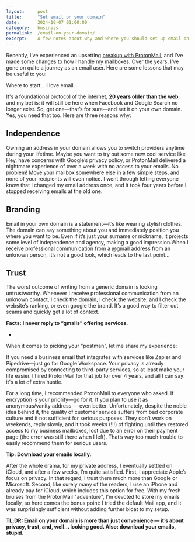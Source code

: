 ```yaml
---
layout: 	post
title:  	"Set email on your domain"
date:   	2024-10-07 01:00:00
category: 	business
permalink: 	/email-on-your-domain/
excerpt:	A few notes about why and where you should set up email on your domain. Freshly, after a violent breakup with my previous email provider.
---
```


Recently, I’ve experienced an upsetting [breakup with ProtonMail](https://x.com/klos/status/1838812841467613334), and I’ve made some changes to how I handle my mailboxes. Over the years, I've gone on quite a journey as an email user. Here are some lessons that may be useful to you:

Where to start… I love email.

It's a foundational protocol of the internet, **20 years older than the web**, and my bet is: it will still be here when Facebook and Google Search no longer exist. So, get one—that’s for sure—and set it on your own domain. Yes, you need that too. Here are three reasons why:

## Independence
Owning an address in your domain allows you to switch providers anytime during your lifetime. Maybe you want to try out some new cool service like Hey, have concerns with Google’s privacy policy, or ProtonMail delivered a nightmare experience of over a week with no access to your emails. No problem! Move your mailbox somewhere else in a few simple steps, and none of your recipients will even notice. I went through letting everyone know that I changed my email address once, and it took four years before I stopped receiving emails at the old one.

## Branding
Email in your own domain is a statement—it’s like wearing stylish clothes. The domain can say something about you and immediately position you where you want to be. Even if it’s just your surname or nickname, it projects some level of independence and agency, making a good impression.When I receive professional communication from a @gmail address from an unknown person, it’s not a good look, which leads to the last point…

## Trust
The worst outcome of writing from a generic domain is looking untrustworthy. Whenever I receive professional communication from an unknown contact, I check the domain, I check the website, and I check the website’s ranking, or even google the brand. It’s a good way to filter out scams and quickly get a lot of context.

**Facts: I never reply to “gmails” offering services.**

*

When it comes to picking your "postman", let me share my experience:

If you need a business email that integrates with services like Zapier and Pipedrive—just go for Google Workspace. Your privacy is already compromised by connecting to third-party services, so at least make your life easier. I hired ProtonMail for that job for over 4 years, and all I can say: it's a lot of extra hustle.

For a long time, I recommended ProtonMail to everyone who asked. If encryption is your priority—go for it. If you plan to use it as anonymous/vanity address — even better. Unfortunately, despite the noble idea behind it, the quality of customer service suffers from bad corporate culture and it not sufficient for serious purposes. They don’t work on weekends, reply slowly, and it took weeks (!!!) of fighting until they restored access to my business mailboxes, lost due to an error on their payment page (the error was still there when I left). That’s way too much trouble to easily recommend them for serious users. 

**Tip: Download your emails locally.**

After the whole drama, for my private address, I eventually settled on iCloud, and after a few weeks, I’m quite satisfied. First, I appreciate Apple’s focus on privacy. In that regard, I trust them much more than Google or Microsoft. Second, like surely many of the readers, I use an iPhone and already pay for iCloud, which includes this option for free. With my fresh bruises from the ProtonMail "adventure", I'm devoted to store my emails locally, so here comes the bonus point: I tried the default Mail app, and it was surprisingly sufficient without adding further bloat to my setup.

**TL;DR: Email on your domain is more than just convenience — it’s about privacy, trust, and, well… looking good. Also: download your emails, stupid.**